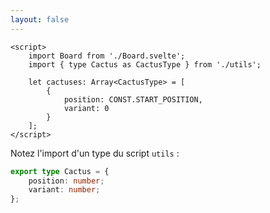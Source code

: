 ```yaml
---
layout: false
---
```


```svelte
<script>
	import Board from './Board.svelte';
	import { type Cactus as CactusType } from './utils';

	let cactuses: Array<CactusType> = [
		{
			position: CONST.START_POSITION,
			variant: 0
		}
	];
</script>
```

Notez l'import d'un type du script `utils` :

```typescript
export type Cactus = {
	position: number;
	variant: number;
};
```
